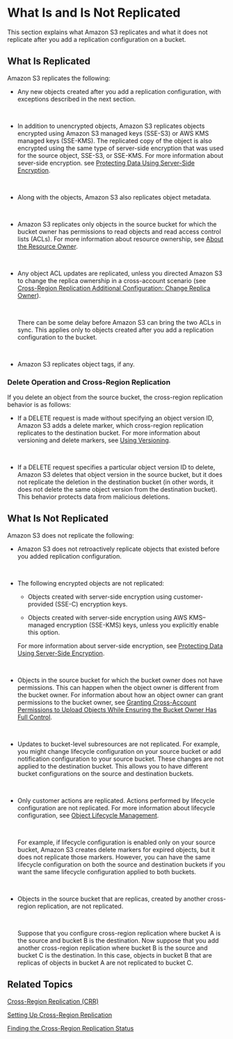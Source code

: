 # What Is and Is Not Replicated<a name="crr-what-is-isnot-replicated"></a>

This section explains what Amazon S3 replicates and what it does not replicate after you add a replication configuration on a bucket\.

## What Is Replicated<a name="crr-what-is-replicated"></a>

Amazon S3 replicates the following:

+ Any new objects created after you add a replication configuration, with exceptions described in the next section\.

   

+ In addition to unencrypted objects, Amazon S3 replicates objects encrypted using Amazon S3 managed keys \(SSE\-S3\) or AWS KMS managed keys \(SSE\-KMS\)\. The replicated copy of the object is also encrypted using the same type of server\-side encryption that was used for the source object, SSE\-S3, or SSE\-KMS\. For more information about sever\-side encryption\. see [Protecting Data Using Server\-Side Encryption](serv-side-encryption.md)\.

   

+ Along with the objects, Amazon S3 also replicates object metadata\.

   

+ Amazon S3 replicates only objects in the source bucket for which the bucket owner has permissions to read objects and read access control lists \(ACLs\)\. For more information about resource ownership, see [About the Resource Owner](access-control-overview.md#about-resource-owner)\.

   

+ Any object ACL updates are replicated, unless you directed Amazon S3 to change the replica ownership in a cross\-account scenario \(see [Cross\-Region Replication Additional Configuration: Change Replica Owner](crr-change-owner.md)\)\. 

   

  There can be some delay before Amazon S3 can bring the two ACLs in sync\. This applies only to objects created after you add a replication configuration to the bucket\.

   

+ Amazon S3 replicates object tags, if any\.

### Delete Operation and Cross\-Region Replication<a name="crr-delete-op"></a>

If you delete an object from the source bucket, the cross\-region replication behavior is as follows:

+ If a DELETE request is made without specifying an object version ID, Amazon S3 adds a delete marker, which cross\-region replication replicates to the destination bucket\. For more information about versioning and delete markers, see [Using Versioning](Versioning.md)\.

   

+ If a DELETE request specifies a particular object version ID to delete, Amazon S3 deletes that object version in the source bucket, but it does not replicate the deletion in the destination bucket \(in other words, it does not delete the same object version from the destination bucket\)\. This behavior protects data from malicious deletions\. 

## What Is Not Replicated<a name="crr-what-is-not-replicated"></a>

Amazon S3 does not replicate the following:

+ Amazon S3 does not retroactively replicate objects that existed before you added replication configuration\.

   

+ The following encrypted objects are not replicated:

  + Objects created with server\-side encryption using customer\-provided \(SSE\-C\) encryption keys\.

  + Objects created with server\-side encryption using AWS KMS–managed encryption \(SSE\-KMS\) keys, unless you explicitly enable this option\. 

   For more information about server\-side encryption, see [Protecting Data Using Server\-Side Encryption](serv-side-encryption.md)\. 

   

+ Objects in the source bucket for which the bucket owner does not have permissions\. This can happen when the object owner is different from the bucket owner\. For information about how an object owner can grant permissions to the bucket owner, see [Granting Cross\-Account Permissions to Upload Objects While Ensuring the Bucket Owner Has Full Control](example-bucket-policies.md#example-bucket-policies-use-case-8)\.

   

+ Updates to bucket\-level subresources are not replicated\. For example, you might change lifecycle configuration on your source bucket or add notification configuration to your source bucket\. These changes are not applied to the destination bucket\. This allows you to have different bucket configurations on the source and destination buckets\. 

   

+ Only customer actions are replicated\. Actions performed by lifecycle configuration are not replicated\. For more information about lifecycle configuration, see [Object Lifecycle Management](object-lifecycle-mgmt.md)\.

   

  For example, if lifecycle configuration is enabled only on your source bucket, Amazon S3 creates delete markers for expired objects, but it does not replicate those markers\. However, you can have the same lifecycle configuration on both the source and destination buckets if you want the same lifecycle configuration applied to both buckets\. 

   

+ Objects in the source bucket that are replicas, created by another cross\-region replication, are not replicated\.

   

  Suppose that you configure cross\-region replication where bucket A is the source and bucket B is the destination\. Now suppose that you add another cross\-region replication where bucket B is the source and bucket C is the destination\. In this case, objects in bucket B that are replicas of objects in bucket A are not replicated to bucket C\. 

## Related Topics<a name="crr-whatis-isnot-related-topics"></a>

[Cross\-Region Replication \(CRR\)](crr.md)

[Setting Up Cross\-Region Replication](crr-how-setup.md)

[Finding the Cross\-Region Replication Status ](crr-status.md)